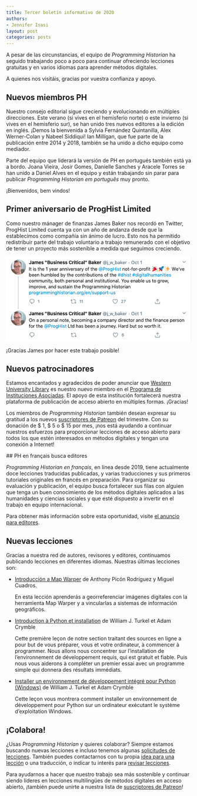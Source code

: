 ```yaml
---
title: Tercer boletín informativo de 2020
authors: 
- Jennifer Isasi
layout: post
categories: posts
---
```


A pesar de las circunstancias, el equipo de *Programming Historian* ha seguido trabajando poco a poco para continuar ofreciendo lecciones gratuitas y en varios idiomas para aprender métodos digitales. 

A quienes nos visitáis, gracias por vuestra confianza y apoyo.



## Nuevos miembros PH

Nuestro consejo editorial sigue creciendo y evolucionando en múltiples direcciones. Este verano (si vives en el hemisferio norte) o este invierno (si vives en el hemisferio sur), se han unido tres nuevos editores a la edición en inglés. ¡Demos la bienvenida a Sylvia Fernández Quintanilla, Alex Werner-Colan y Nabeel Siddiqui! Ian Milligan, que fue parte de la publicación entre 2014 y 2018, también se ha unido a dicho equipo como mediador. 

Parte del equipo que liderará la versión de PH en portugués también está ya a bordo.  Joana Vieira, Josir Gomes, Danielle Sanches y Aracele Torres se han unido a Daniel Alves en el equipo y están trabajando sin parar para publicar *Programming Historian em português* muy pronto. 

¡Bienvenidos, bem vindos!



## Primer aniversario de ProgHist Limited 

Como nuestro mánager de finanzas James Baker nos recordó en Twitter, ProgHist Limited cuenta ya con un año de andanza desde que la establecimos como compañía sin ánimo de lucro. Esto nos ha permitido redistribuir parte del trabajo voluntario a trabajo remunerado con el objetivo de tener un proyecto más sostenible a medida que seguimos creciendo. 

<img src="/images/blog/proghist-1-year-tweet.png" alt="Tweet de James Baker: It is the 1 year anniversary of the @ProgHist not-for-profit! We've been humbled by the contributions of the #dhist #digitalhumanities community, both personal and institutional. You enable us to grow, improve, and sustain the Programming Historian"/>

¡Gracias James por hacer este trabajo posible!



## Nuevos patrocinadores

Estamos encantados y agradecidos de poder anunciar que [Western University Library](https://www.lib.uwo.ca) es nuestro nuevo miembro en el [Programa de Instituciones Asociadas](https://programminghistorian.org/es/apoyanos#programa-de-instituciones-asociadas).  El apoyo de esta institución fortalecerá nuestra plataforma de publicación de acceso abierto en múltiples formas. ¡Gracias!

Los miembros de *Programming Historian* también desean expresar su gratitud a los nuevos [suscriptores de Patreon](https://www.patreon.com/theprogramminghistorian) del trimestre. Con su donación de $ 1, $ 5 o $ 15 por mes, ¡nos está ayudando a continuar nuestros esfuerzos para proporcionar lecciones de acceso abierto para todos los que estén interesados en métodos digitales y tengan una conexión a Internet!



## PH en français busca editores

*Programming Historian en français*, en línea desde 2019, tiene actualmente doce lecciones traducidas publicadas, y varias traducciones y sus primeros tutoriales originales en francés en preparación. Para organizar su evaluación y publicación, el equipo busca fortalecer sus filas con alguien que tenga un buen conocimiento de los métodos digitales aplicados a las humanidades y ciencias sociales y que esté dispuesto a invertir en el trabajo en equipo internacional.

Para obtener más información sobre esta oportunidad, visite [el anuncio para editores](https://programminghistorian.org/posts/call-for-fr-members).

## Nuevas lecciones

Gracias a nuestra red de autores, revisores y editores, continuamos publicando lecciones en diferentes idiomas. Nuestras últimas lecciones son:

- [Introducción a Map Warper](https://programminghistorian.org/es/lecciones/introduccion-map-warper) de Anthony Picón Rodríguez y Miguel Cuadros.

  En esta lección aprenderás a georreferenciar imágenes digitales con la herramienta Map Warper y a vincularlas a sistemas de información geográficos.

- [Introduction à Python et installation](https://programminghistorian.org/fr/lecons/introduction-et-installation) de William J. Turkel et Adam Crymble 

  Cette première leçon de notre section traitant des sources en ligne a pour but de vous préparer, vous et votre ordinateur, à commencer à programmer. Nous allons nous concentrer sur l’installation de l’environnement de développement requis, qui est gratuit et fiable. Puis nous vous aiderons à compléter un premier essai avec un programme simple qui donnera des résultats immédiats.

- [Installer un environnement de développement intégré pour Python (Windows)](https://programminghistorian.org/fr/lecons/installation-windows-py) de William J. Turkel et Adam Crymble

  Cette leçon vous montrera comment installer un environnement de développement pour Python sur un ordinateur exécutant le système d’exploitation Windows.

  

## ¡Colabora!

¿Usas *Programming Historian* y quieres colaborar? Siempre estamos buscando nuevas lecciones e incluso tenemos algunas [solicitudes de lecciones](https://programminghistorian.org/es/solicitud-lecciones). También puedes contactarnos con tu propia [idea para una lección](https://programminghistorian.org/es/guia-para-autores) o una traducción, o indicar tu interés para [revisar lecciones](https://programminghistorian.org/es/guia-para-revisores).

Para ayudarnos a hacer que nuestro trabajo sea más sostenible y continuar siendo líderes en lecciones multilingües de métodos digitales en acceso abierto, ¡también puede unirte a nuestra lista de [suscriptores de Patreon](https://www.patreon.com/theprogramminghistorian)!
